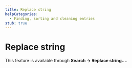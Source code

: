 ```yaml
---
title: Replace string
helpCategories:
  - Finding, sorting and cleaning entries
stub: true
---
```

# Replace string

This feature is available through **Search → Replace string...**.